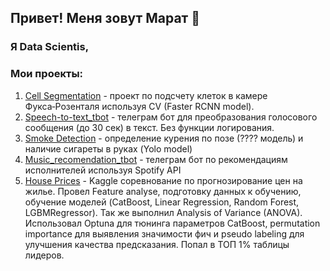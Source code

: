 ## Привет! Меня зовут Марат 👋
### Я Data Scientis, 

### Мои проекты:
1. [Cell Segmentation](https://github.com/Padavan1987/Cell_Segmentation) - проект по подсчету клеток в камере Фукса‑Розенталя используя CV (Faster RCNN model).
2. [Speech-to-text_tbot](https://github.com/Padavan1987/Speech-to-text_tbot) - телеграм бот для преобразования голосового сообщения (до 30 сек) в текст. Без функции логирования.
3. [Smoke Detection](https://github.com/Padavan1987/Smoke_detection) - определение курения по позе (???? модель) и наличие сигареты в руках (Yolo model)
4. [Music_recomendation_tbot](https://github.com/Padavan1987/music_recomendation_tbot) - телеграм бот по рекомендациям исполнителей используя Spotify API
5. [House Prices](https://github.com/Padavan1987/House_prices) - Kaggle соревнование по прогнозирование цен на жилье. Провел Feature analyse, подготовку данных к обучению, обучение моделей (CatBoost, Linear Regression, Random Forest, LGBMRegressor). Так же выполнил Analysis of Variance (ANOVA). Использовал Optuna для тюнинга параметров CatBoost, permutation importance для выявления значимости фич и pseudo labeling для улучшения качества предсказания. Попал в ТОП 1% таблицы лидеров.
